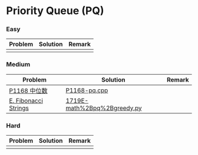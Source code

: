 # Priority Queue (PQ)

### Easy

| Problem | Solution | Remark |
| ------- | -------- | ------ |
|   |  |        |



### Medium

| Problem                                                      | Solution                                                     | Remark |
| ------------------------------------------------------------ | ------------------------------------------------------------ | ------ |
| [P1168 中位数](https://www.luogu.com.cn/problem/P1168) | [P1168-pq.cpp](https://github.com/chuzhumin98/PythonForMillions/blob/main/luogu/P1168-pq.cpp) |        |
| [E. Fibonacci Strings](https://codeforces.com/contest/1719/problem/E) | [1719E-math%2Bpq%2Bgreedy.py](https://github.com/chuzhumin98/PythonForMillions/blob/main/Codeforces/1719/1719E-math%2Bpq%2Bgreedy.py) | |



### Hard

| Problem | Solution | Remark |
| ------- | -------- | ------ |
|   |  |        |